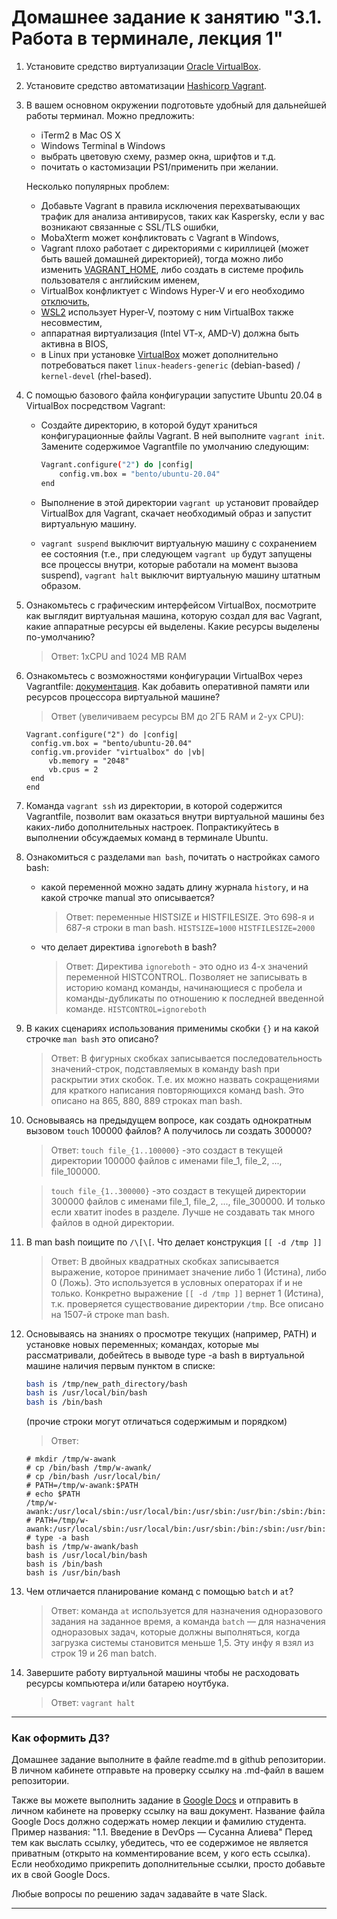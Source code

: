 # Домашнее задание к занятию "3.1. Работа в терминале, лекция 1"

1. Установите средство виртуализации [Oracle VirtualBox](https://www.virtualbox.org/).

1. Установите средство автоматизации [Hashicorp Vagrant](https://www.vagrantup.com/).

1. В вашем основном окружении подготовьте удобный для дальнейшей работы терминал. Можно предложить:

	* iTerm2 в Mac OS X
	* Windows Terminal в Windows
	* выбрать цветовую схему, размер окна, шрифтов и т.д.
	* почитать о кастомизации PS1/применить при желании.

	Несколько популярных проблем:
	* Добавьте Vagrant в правила исключения перехватывающих трафик для анализа антивирусов, таких как Kaspersky, если у вас возникают связанные с SSL/TLS ошибки,
	* MobaXterm может конфликтовать с Vagrant в Windows,
	* Vagrant плохо работает с директориями с кириллицей (может быть вашей домашней директорией), тогда можно либо изменить [VAGRANT_HOME](https://www.vagrantup.com/docs/other/environmental-variables#vagrant_home), либо создать в системе профиль пользователя с английским именем,
	* VirtualBox конфликтует с Windows Hyper-V и его необходимо [отключить](https://www.vagrantup.com/docs/installation#windows-virtualbox-and-hyper-v),
	* [WSL2](https://docs.microsoft.com/ru-ru/windows/wsl/wsl2-faq#does-wsl-2-use-hyper-v-will-it-be-available-on-windows-10-home) использует Hyper-V, поэтому с ним VirtualBox также несовместим,
	* аппаратная виртуализация (Intel VT-x, AMD-V) должна быть активна в BIOS,
	* в Linux при установке [VirtualBox](https://www.virtualbox.org/wiki/Linux_Downloads) может дополнительно потребоваться пакет `linux-headers-generic` (debian-based) / `kernel-devel` (rhel-based).

1. С помощью базового файла конфигурации запустите Ubuntu 20.04 в VirtualBox посредством Vagrant:

	* Создайте директорию, в которой будут храниться конфигурационные файлы Vagrant. В ней выполните `vagrant init`. Замените содержимое Vagrantfile по умолчанию следующим:

		```bash
		Vagrant.configure("2") do |config|
			config.vm.box = "bento/ubuntu-20.04"
		end
		```

	* Выполнение в этой директории `vagrant up` установит провайдер VirtualBox для Vagrant, скачает необходимый образ и запустит виртуальную машину.

	* `vagrant suspend` выключит виртуальную машину с сохранением ее состояния (т.е., при следующем `vagrant up` будут запущены все процессы внутри, которые работали на момент вызова suspend), `vagrant halt` выключит виртуальную машину штатным образом.

1. Ознакомьтесь с графическим интерфейсом VirtualBox, посмотрите как выглядит виртуальная машина, которую создал для вас Vagrant, какие аппаратные ресурсы ей выделены. Какие ресурсы выделены по-умолчанию?
   > Ответ: 1xCPU and 1024 MB RAM

1. Ознакомьтесь с возможностями конфигурации VirtualBox через Vagrantfile: [документация](https://www.vagrantup.com/docs/providers/virtualbox/configuration.html). Как добавить оперативной памяти или ресурсов процессора виртуальной машине?
   > Ответ (увеличиваем ресурсы ВМ до 2ГБ RAM и 2-ух CPU): 
   ```
   Vagrant.configure("2") do |config|
 	config.vm.box = "bento/ubuntu-20.04"
	config.vm.provider "virtualbox" do |vb|
		vb.memory = "2048"
		vb.cpus = 2
	end
   end
   ```

1. Команда `vagrant ssh` из директории, в которой содержится Vagrantfile, позволит вам оказаться внутри виртуальной машины без каких-либо дополнительных настроек. Попрактикуйтесь в выполнении обсуждаемых команд в терминале Ubuntu.

1. Ознакомиться с разделами `man bash`, почитать о настройках самого bash:
    * какой переменной можно задать длину журнала `history`, и на какой строчке manual это описывается?
	  > Ответ: переменные HISTSIZE и HISTFILESIZE. Это 698-я и 687-я строки в man bash.
	  `HISTSIZE=1000`
	  `HISTFILESIZE=2000`
    * что делает директива `ignoreboth` в bash?
	  > Ответ: Директива `ignoreboth` - это одно из 4-х значений переменной HISTCONTROL. Позволяет не записывать в историю команд команды, начинающиеся с пробела и команды-дубликаты по отношению к последней введенной команде.
	  `HISTCONTROL=ignoreboth`
1. В каких сценариях использования применимы скобки `{}` и на какой строчке `man bash` это описано?
   > Ответ: В фигурных скобках записывается последовательность значений-строк, подставляемых в команду bash при раскрытии этих скобок. Т.е. их можно назвать сокращениями для краткого написания повторяющихся команд bash. Это описано на 865, 880, 889 строках man bash. 
1. Основываясь на предыдущем вопросе, как создать однократным вызовом `touch` 100000 файлов? А получилось ли создать 300000?
   > Ответ:
   `touch file_{1..100000}` -это создаст в текущей директории 100000 файлов с именами file_1, file_2, ..., file_100000.
   
   >`touch file_{1..300000}` -это создаст в текущей директории 300000 файлов с именами file_1, file_2, ..., file_300000. И только если хватит inodes в разделе. Лучше не создавать так много файлов в одной директории.
1. В man bash поищите по `/\[\[`. Что делает конструкция `[[ -d /tmp ]]`
   > Ответ: В двойных квадратных скобках записывается выражение, которое принимает значение либо 1 (Истина), либо 0 (Ложь). Это используется в условных операторах if и не только. Конкретно выражение `[[ -d /tmp ]]` вернет 1 (Истина), т.к. проверяется существование директории `/tmp`. Все описано на 1507-й строке man bash.     
1. Основываясь на знаниях о просмотре текущих (например, PATH) и установке новых переменных; командах, которые мы рассматривали, добейтесь в выводе type -a bash в виртуальной машине наличия первым пунктом в списке:

	```bash
	bash is /tmp/new_path_directory/bash
	bash is /usr/local/bin/bash
	bash is /bin/bash
	```

	(прочие строки могут отличаться содержимым и порядком)
    > Ответ:
   ```
   # mkdir /tmp/w-awank
   # cp /bin/bash /tmp/w-awank/
   # cp /bin/bash /usr/local/bin/
   # PATH=/tmp/w-awank:$PATH
   # echo $PATH
   /tmp/w-awank:/usr/local/sbin:/usr/local/bin:/usr/sbin:/usr/bin:/sbin:/bin:/usr/games:/usr/local/games:/snap/bin
   # PATH=/tmp/w-awank:/usr/local/sbin:/usr/local/bin:/usr/sbin:/bin:/sbin:/usr/bin:/usr/games:/usr/local/games:/snap/bin
   # type -a bash
   bash is /tmp/w-awank/bash
   bash is /usr/local/bin/bash
   bash is /bin/bash
   bash is /usr/bin/bash
    ```

1. Чем отличается планирование команд с помощью `batch` и `at`?
   > Ответ: команда `at` используется для назначения одноразового задания на заданное время, а команда `batch` — для назначения одноразовых задач, которые должны выполняться, когда загрузка системы становится меньше 1,5. Эту инфу я взял из строк 19 и 26 man batch.

1. Завершите работу виртуальной машины чтобы не расходовать ресурсы компьютера и/или батарею ноутбука.
   > Ответ: `vagrant halt`

 
 ---

### Как оформить ДЗ?

Домашнее задание выполните в файле readme.md в github репозитории. В личном кабинете отправьте на проверку ссылку на .md-файл в вашем репозитории.

Также вы можете выполнить задание в [Google Docs](https://docs.google.com/document/u/0/?tgif=d) и отправить в личном кабинете на проверку ссылку на ваш документ.
Название файла Google Docs должно содержать номер лекции и фамилию студента. Пример названия: "1.1. Введение в DevOps — Сусанна Алиева"
Перед тем как выслать ссылку, убедитесь, что ее содержимое не является приватным (открыто на комментирование всем, у кого есть ссылка). 
Если необходимо прикрепить дополнительные ссылки, просто добавьте их в свой Google Docs.

Любые вопросы по решению задач задавайте в чате Slack.

---
